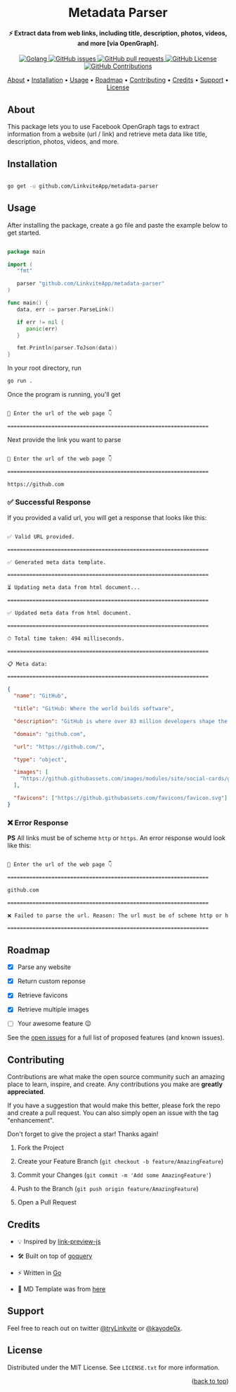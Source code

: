 <div  id="top"></div>

<!-- PROJECT INTRO -->
<br />
<div  align="center">
<h1  align="center">Metadata Parser</h1>
</div>

<h4  align="center">⚡️ Extract data from web links, including title, description, photos, videos, and more [via OpenGraph].</h4>

<p align="center">
    <a href="https://github.com/golang/go">
    <img src="https://img.shields.io/badge/Go-v1.8-blue.svg"
         alt="Golang">
    <a href="https://github.com/LinkviteApp/metadata-parser/issues">
    <img src="https://img.shields.io/github/issues/LinkviteApp/metadata-parser.svg"
         alt="GitHub issues">
    <a href="https://github.com/LinkviteApp/metadata-parser/pulls">
    <img src="https://img.shields.io/github/issues-pr-raw/LinkviteApp/metadata-parser.svg?&logo=github&logoColor=white"
         alt="GitHub pull requests">
    <a href="https://opensource.org/licenses/MIT">
    <img src="https://img.shields.io/badge/license-MIT-blue.svg"
         alt="GitHub License">
    <a href="https://github.com/LinkviteApp/metadata-parser/issues/new?labels=enhancement">
    <img src="https://img.shields.io/badge/PRs-welcome-brightgreen.svg?style=shields"
        alt="GitHub Contributions">
</p>

<p  align="center">
    <a  href="#about">About</a> •
    <a  href="#installation">Installation</a> •
    <a  href="#usage">Usage</a> •
    <a  href="#roadmap">Roadmap</a> •
    <a  href="#contributing">Contributing</a> •
    <a  href="#credits">Credits</a> •
    <a  href="#support">Support</a> •
    <a  href="#license">License</a>
</p>



<!-- ABOUT THE PROJECT -->
## About

This package lets you to use Facebook OpenGraph tags to extract information from a website (url / link) and retrieve meta data like title, description, photos, videos, and more.



<!-- INSTALLATION -->
## Installation


```sh

go get -u github.com/LinkviteApp/metadata-parser

```



<!-- USAGE EXAMPLES -->
## Usage

After installing the package, create a go file and paste the example below to get started.

```go

package main

import (
   "fmt"

   parser "github.com/LinkviteApp/metadata-parser"
)

func main() {
   data, err := parser.ParseLink()

   if err != nil {
      panic(err)
   }

   fmt.Println(parser.ToJson(data))
}

```
        
In your root directory, run

```sh
go run .
```
        
Once the program is running, you'll get

```sh

👋 Enter the url of the web page 👇

================================================================

```

Next provide the link you want to parse

```sh

👋 Enter the url of the web page 👇

================================================================

https://github.com

```


### ✅ Successful Response

If you provided a valid url, you will get a response that looks like this:

```sh

✅ Valid URL provided.

================================================================

✅ Generated meta data template.

================================================================

⏳ Updating meta data from html document...

================================================================

✅ Updated meta data from html document.

================================================================

⏱ Total time taken: 494 milliseconds.

================================================================

📋 Meta data:

================================================================

```

```json
{
  "name": "GitHub",

  "title": "GitHub: Where the world builds software",

  "description": "GitHub is where over 83 million developers shape the future of software, together. Contribute to the open source community, manage your Git repositories, review code like a pro, track bugs and feat...",

  "domain": "github.com",

  "url": "https://github.com/",

  "type": "object",

  "images": [
    "https://github.githubassets.com/images/modules/site/social-cards/github-social.png"
  ],

  "favicons": ["https://github.githubassets.com/favicons/favicon.svg"]
}
```


### ❌ Error Response

**PS** All links must be of scheme `http` or `https`. An error response would look like this:

```sh

👋 Enter the url of the web page 👇

================================================================

github.com

================================================================

❌ Failed to parse the url. Reason: The url must be of scheme http or https.

================================================================

```



<!-- ROADMAP -->
## Roadmap

- [x] Parse any website

- [x] Return custom reponse

- [x] Retrieve favicons

- [x] Retrieve multiple images
        
- [ ] Your awesome feature 😉

See the [open issues](https://github.com/LinkviteApp/metadata-parser/issues) for a full list of proposed features (and known issues).



<!-- CONTRIBUTING -->
## Contributing

Contributions are what make the open source community such an amazing place to learn, inspire, and create. Any contributions you make are **greatly appreciated**.

If you have a suggestion that would make this better, please fork the repo and create a pull request. You can also simply open an issue with the tag "enhancement".

Don't forget to give the project a star! Thanks again!

1. Fork the Project

2. Create your Feature Branch (`git checkout -b feature/AmazingFeature`)

3. Commit your Changes (`git commit -m 'Add some AmazingFeature'`)

4. Push to the Branch (`git push origin feature/AmazingFeature`)

5. Open a Pull Request



<!-- CREDITS -->
## Credits

- 💡 Inspired by [link-preview-js](https://github.com/ospfranco/link-preview-js)

- 🛠 Built on top of [goquery](https://github.com/PuerkitoBio/goquery)

- ⚡️ Written in [Go](https://github.com/golang/go)

- 📝 MD Template was from [here](https://github.com/othneildrew/Best-README-Template)



<!-- SUPPORT -->
## Support

Feel free to reach out on twitter [@tryLinkvite](https://twitter.com/tryLinkvite) or [@kayode0x](https://twitter.com/kayode0x).



<!-- LICENSE -->
## License

Distributed under the MIT License. See `LICENSE.txt` for more information.

<p  align="right">(<a  href="#top">back to top</a>)</p>

